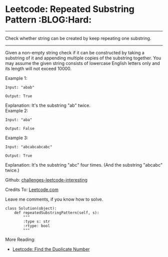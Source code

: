 # Leetcode: Repeated Substring Pattern     :BLOG:Hard:


---

Check whether string can be created by keep repeating one substring.  

---

Given a non-empty string check if it can be constructed by taking a substring of it and appending multiple copies of the substring together. You may assume the given string consists of lowercase English letters only and its length will not exceed 10000.  

Example 1:  

    Input: "abab"
    
    Output: True

Explanation: It's the substring "ab" twice.  
Example 2:  

    Input: "aba"
    
    Output: False

Example 3:  

    Input: "abcabcabcabc"
    
    Output: True

Explanation: It's the substring "abc" four times. (And the substring "abcabc" twice.)  

Github: [challenges-leetcode-interesting](https://github.com/DennyZhang/challenges-leetcode-interesting/tree/master/repeated-substring-pattern)  

Credits To: [Leetcode.com](https://leetcode.com/problems/repeated-substring-pattern/description/)  

Leave me comments, if you know how to solve.  

    class Solution(object):
        def repeatedSubstringPattern(self, s):
            """
            :type s: str
            :rtype: bool
            """

More Reading:  
-   [Leetcode: Find the Duplicate Number](http://brain.dennyzhang.com/find-duplicate-num/)